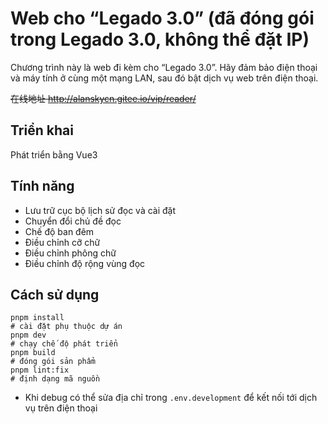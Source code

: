 # Web cho “Legado 3.0” (đã đóng gói trong Legado 3.0, không thể đặt IP)

Chương trình này là web đi kèm cho “Legado 3.0”. Hãy đảm bảo điện thoại và máy tính ở cùng một mạng LAN, sau đó bật dịch vụ web trên điện thoại.

~~在线地址 http://alanskycn.gitee.io/vip/reader/~~

## Triển khai

Phát triển bằng Vue3

## Tính năng

- Lưu trữ cục bộ lịch sử đọc và cài đặt
- Chuyển đổi chủ đề đọc
- Chế độ ban đêm
- Điều chỉnh cỡ chữ
- Điều chỉnh phông chữ
- Điều chỉnh độ rộng vùng đọc

## Cách sử dụng

```shell
pnpm install
# cài đặt phụ thuộc dự án
pnpm dev
# chạy chế độ phát triển
pnpm build
# đóng gói sản phẩm
pnpm lint:fix
# định dạng mã nguồn
```

- Khi debug có thể sửa địa chỉ trong `.env.development` để kết nối tới dịch vụ trên điện thoại
